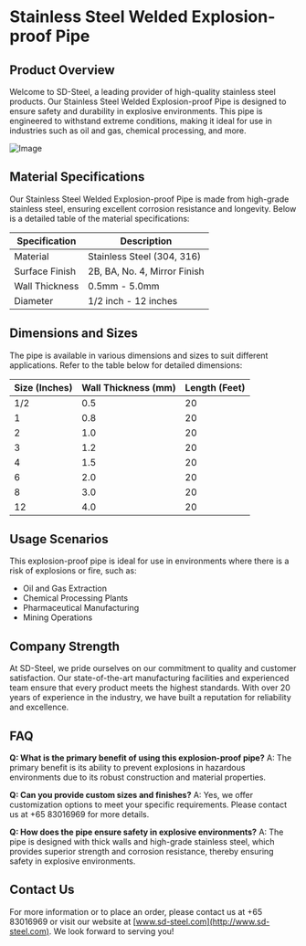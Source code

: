 # Stainless Steel Welded Explosion-proof Pipe

## Product Overview
Welcome to SD-Steel, a leading provider of high-quality stainless steel products. Our Stainless Steel Welded Explosion-proof Pipe is designed to ensure safety and durability in explosive environments. This pipe is engineered to withstand extreme conditions, making it ideal for use in industries such as oil and gas, chemical processing, and more.

![Image](https://github.com/user-attachments/assets/2567258e-e124-4816-932d-1809bd27ef0b)

## Material Specifications
Our Stainless Steel Welded Explosion-proof Pipe is made from high-grade stainless steel, ensuring excellent corrosion resistance and longevity. Below is a detailed table of the material specifications:

| Specification | Description |
|---------------|-------------|
| Material      | Stainless Steel (304, 316) |
| Surface Finish| 2B, BA, No. 4, Mirror Finish |
| Wall Thickness| 0.5mm - 5.0mm |
| Diameter      | 1/2 inch - 12 inches |

## Dimensions and Sizes
The pipe is available in various dimensions and sizes to suit different applications. Refer to the table below for detailed dimensions:

| Size (Inches) | Wall Thickness (mm) | Length (Feet) |
|---------------|---------------------|---------------|
| 1/2           | 0.5                 | 20            |
| 1             | 0.8                 | 20            |
| 2             | 1.0                 | 20            |
| 3             | 1.2                 | 20            |
| 4             | 1.5                 | 20            |
| 6             | 2.0                 | 20            |
| 8             | 3.0                 | 20            |
| 12            | 4.0                 | 20            |

## Usage Scenarios
This explosion-proof pipe is ideal for use in environments where there is a risk of explosions or fire, such as:
- Oil and Gas Extraction
- Chemical Processing Plants
- Pharmaceutical Manufacturing
- Mining Operations

## Company Strength
At SD-Steel, we pride ourselves on our commitment to quality and customer satisfaction. Our state-of-the-art manufacturing facilities and experienced team ensure that every product meets the highest standards. With over 20 years of experience in the industry, we have built a reputation for reliability and excellence.

## FAQ
**Q: What is the primary benefit of using this explosion-proof pipe?**
A: The primary benefit is its ability to prevent explosions in hazardous environments due to its robust construction and material properties.

**Q: Can you provide custom sizes and finishes?**
A: Yes, we offer customization options to meet your specific requirements. Please contact us at +65 83016969 for more details.

**Q: How does the pipe ensure safety in explosive environments?**
A: The pipe is designed with thick walls and high-grade stainless steel, which provides superior strength and corrosion resistance, thereby ensuring safety in explosive environments.

## Contact Us
For more information or to place an order, please contact us at +65 83016969 or visit our website at [www.sd-steel.com](http://www.sd-steel.com). We look forward to serving you!